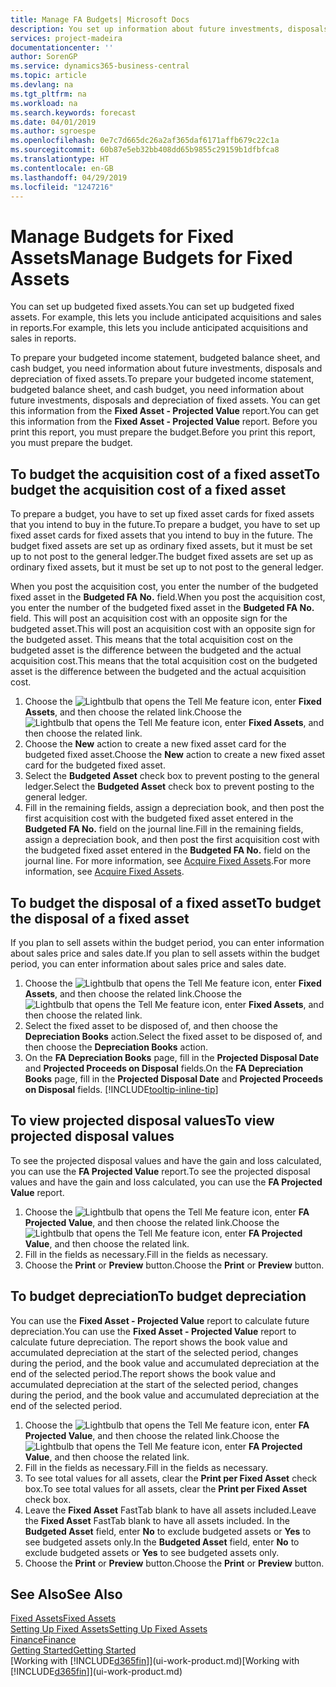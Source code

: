 ```yaml
---
title: Manage FA Budgets| Microsoft Docs
description: You set up information about future investments, disposals, and depreciation of fixed assets to help prepare budgets and forecasts.
services: project-madeira
documentationcenter: ''
author: SorenGP
ms.service: dynamics365-business-central
ms.topic: article
ms.devlang: na
ms.tgt_pltfrm: na
ms.workload: na
ms.search.keywords: forecast
ms.date: 04/01/2019
ms.author: sgroespe
ms.openlocfilehash: 0e7c7d665dc26a2af365daf6171affb679c22c1a
ms.sourcegitcommit: 60b87e5eb32bb408dd65b9855c29159b1dfbfca8
ms.translationtype: HT
ms.contentlocale: en-GB
ms.lasthandoff: 04/29/2019
ms.locfileid: "1247216"
---
```

# <a name="manage-budgets-for-fixed-assets"></a><span data-ttu-id="ddbf6-103">Manage Budgets for Fixed Assets</span><span class="sxs-lookup"><span data-stu-id="ddbf6-103">Manage Budgets for Fixed Assets</span></span>
<span data-ttu-id="ddbf6-104">You can set up budgeted fixed assets.</span><span class="sxs-lookup"><span data-stu-id="ddbf6-104">You can set up budgeted fixed assets.</span></span> <span data-ttu-id="ddbf6-105">For example, this lets you include anticipated acquisitions and sales in reports.</span><span class="sxs-lookup"><span data-stu-id="ddbf6-105">For example, this lets you include anticipated acquisitions and sales in reports.</span></span>  

<span data-ttu-id="ddbf6-106">To prepare your budgeted income statement, budgeted balance sheet, and cash budget, you need information about future investments, disposals and depreciation of fixed assets.</span><span class="sxs-lookup"><span data-stu-id="ddbf6-106">To prepare your budgeted income statement, budgeted balance sheet, and cash budget, you need information about future investments, disposals and depreciation of fixed assets.</span></span> <span data-ttu-id="ddbf6-107">You can get this information from the **Fixed Asset - Projected Value** report.</span><span class="sxs-lookup"><span data-stu-id="ddbf6-107">You can get this information from the **Fixed Asset - Projected Value** report.</span></span> <span data-ttu-id="ddbf6-108">Before you print this report, you must prepare the budget.</span><span class="sxs-lookup"><span data-stu-id="ddbf6-108">Before you print this report, you must prepare the budget.</span></span>  

## <a name="to-budget-the-acquisition-cost-of-a-fixed-asset"></a><span data-ttu-id="ddbf6-109">To budget the acquisition cost of a fixed asset</span><span class="sxs-lookup"><span data-stu-id="ddbf6-109">To budget the acquisition cost of a fixed asset</span></span>
<span data-ttu-id="ddbf6-110">To prepare a budget, you have to set up fixed asset cards for fixed assets that you intend to buy in the future.</span><span class="sxs-lookup"><span data-stu-id="ddbf6-110">To prepare a budget, you have to set up fixed asset cards for fixed assets that you intend to buy in the future.</span></span> <span data-ttu-id="ddbf6-111">The budget fixed assets are set up as ordinary fixed assets, but it must be set up to not post to the general ledger.</span><span class="sxs-lookup"><span data-stu-id="ddbf6-111">The budget fixed assets are set up as ordinary fixed assets, but it must be set up to not post to the general ledger.</span></span>

<span data-ttu-id="ddbf6-112">When you post the acquisition cost, you enter the number of the budgeted fixed asset in the **Budgeted FA No.** field.</span><span class="sxs-lookup"><span data-stu-id="ddbf6-112">When you post the acquisition cost, you enter the number of the budgeted fixed asset in the **Budgeted FA No.** field.</span></span> <span data-ttu-id="ddbf6-113">This will post an acquisition cost with an opposite sign for the budgeted asset.</span><span class="sxs-lookup"><span data-stu-id="ddbf6-113">This will post an acquisition cost with an opposite sign for the budgeted asset.</span></span> <span data-ttu-id="ddbf6-114">This means that the total acquisition cost on the budgeted asset is the difference between the budgeted and the actual acquisition cost.</span><span class="sxs-lookup"><span data-stu-id="ddbf6-114">This means that the total acquisition cost on the budgeted asset is the difference between the budgeted and the actual acquisition cost.</span></span>

1. <span data-ttu-id="ddbf6-115">Choose the ![Lightbulb that opens the Tell Me feature](media/ui-search/search_small.png "Tell me what you want to do") icon, enter **Fixed Assets**, and then choose the related link.</span><span class="sxs-lookup"><span data-stu-id="ddbf6-115">Choose the ![Lightbulb that opens the Tell Me feature](media/ui-search/search_small.png "Tell me what you want to do") icon, enter **Fixed Assets**, and then choose the related link.</span></span>
2. <span data-ttu-id="ddbf6-116">Choose the **New** action to create a new fixed asset card for the budgeted fixed asset.</span><span class="sxs-lookup"><span data-stu-id="ddbf6-116">Choose the **New** action to create a new fixed asset card for the budgeted fixed asset.</span></span>
3. <span data-ttu-id="ddbf6-117">Select the **Budgeted Asset** check box to prevent posting to the general ledger.</span><span class="sxs-lookup"><span data-stu-id="ddbf6-117">Select the **Budgeted Asset** check box to prevent posting to the general ledger.</span></span>
4. <span data-ttu-id="ddbf6-118">Fill in the remaining fields, assign a depreciation book, and then post the first acquisition cost with the budgeted fixed asset entered in the **Budgeted FA No.** field on the journal line.</span><span class="sxs-lookup"><span data-stu-id="ddbf6-118">Fill in the remaining fields, assign a depreciation book, and then post the first acquisition cost with the budgeted fixed asset entered in the **Budgeted FA No.** field on the journal line.</span></span> <span data-ttu-id="ddbf6-119">For more information, see [Acquire Fixed Assets](fa-how-acquire.md).</span><span class="sxs-lookup"><span data-stu-id="ddbf6-119">For more information, see [Acquire Fixed Assets](fa-how-acquire.md).</span></span>

## <a name="to-budget-the-disposal-of-a-fixed-asset"></a><span data-ttu-id="ddbf6-120">To budget the disposal of a fixed asset</span><span class="sxs-lookup"><span data-stu-id="ddbf6-120">To budget the disposal of a fixed asset</span></span>
<span data-ttu-id="ddbf6-121">If you plan to sell assets within the budget period, you can enter information about sales price and sales date.</span><span class="sxs-lookup"><span data-stu-id="ddbf6-121">If you plan to sell assets within the budget period, you can enter information about sales price and sales date.</span></span>

1. <span data-ttu-id="ddbf6-122">Choose the ![Lightbulb that opens the Tell Me feature](media/ui-search/search_small.png "Tell me what you want to do") icon, enter **Fixed Assets**, and then choose the related link.</span><span class="sxs-lookup"><span data-stu-id="ddbf6-122">Choose the ![Lightbulb that opens the Tell Me feature](media/ui-search/search_small.png "Tell me what you want to do") icon, enter **Fixed Assets**, and then choose the related link.</span></span>
2. <span data-ttu-id="ddbf6-123">Select the fixed asset to be disposed of, and then choose the **Depreciation Books** action.</span><span class="sxs-lookup"><span data-stu-id="ddbf6-123">Select the fixed asset to be disposed of, and then choose the **Depreciation Books** action.</span></span>
3. <span data-ttu-id="ddbf6-124">On the **FA Depreciation Books** page, fill in the **Projected Disposal Date** and **Projected Proceeds on Disposal** fields.</span><span class="sxs-lookup"><span data-stu-id="ddbf6-124">On the **FA Depreciation Books** page, fill in the **Projected Disposal Date** and **Projected Proceeds on Disposal** fields.</span></span> [!INCLUDE[tooltip-inline-tip](includes/tooltip-inline-tip_md.md)]

## <a name="to-view-projected-disposal-values"></a><span data-ttu-id="ddbf6-125">To view projected disposal values</span><span class="sxs-lookup"><span data-stu-id="ddbf6-125">To view projected disposal values</span></span>
<span data-ttu-id="ddbf6-126">To see the projected disposal values and have the gain and loss calculated, you can use the **FA Projected Value** report.</span><span class="sxs-lookup"><span data-stu-id="ddbf6-126">To see the projected disposal values and have the gain and loss calculated, you can use the **FA Projected Value** report.</span></span>

1. <span data-ttu-id="ddbf6-127">Choose the ![Lightbulb that opens the Tell Me feature](media/ui-search/search_small.png "Tell me what you want to do") icon, enter **FA Projected Value**, and then choose the related link.</span><span class="sxs-lookup"><span data-stu-id="ddbf6-127">Choose the ![Lightbulb that opens the Tell Me feature](media/ui-search/search_small.png "Tell me what you want to do") icon, enter **FA Projected Value**, and then choose the related link.</span></span>
2. <span data-ttu-id="ddbf6-128">Fill in the fields as necessary.</span><span class="sxs-lookup"><span data-stu-id="ddbf6-128">Fill in the fields as necessary.</span></span>
3. <span data-ttu-id="ddbf6-129">Choose the **Print** or **Preview** button.</span><span class="sxs-lookup"><span data-stu-id="ddbf6-129">Choose the **Print** or **Preview** button.</span></span>

## <a name="to-budget-depreciation"></a><span data-ttu-id="ddbf6-130">To budget depreciation</span><span class="sxs-lookup"><span data-stu-id="ddbf6-130">To budget depreciation</span></span>
<span data-ttu-id="ddbf6-131">You can use the **Fixed Asset - Projected Value** report to calculate future depreciation.</span><span class="sxs-lookup"><span data-stu-id="ddbf6-131">You can use the **Fixed Asset - Projected Value** report to calculate future depreciation.</span></span> <span data-ttu-id="ddbf6-132">The report shows the book value and accumulated depreciation at the start of the selected period, changes during the period, and the book value and accumulated depreciation at the end of the selected period.</span><span class="sxs-lookup"><span data-stu-id="ddbf6-132">The report shows the book value and accumulated depreciation at the start of the selected period, changes during the period, and the book value and accumulated depreciation at the end of the selected period.</span></span>

1. <span data-ttu-id="ddbf6-133">Choose the ![Lightbulb that opens the Tell Me feature](media/ui-search/search_small.png "Tell me what you want to do") icon, enter **FA Projected Value**, and then choose the related link.</span><span class="sxs-lookup"><span data-stu-id="ddbf6-133">Choose the ![Lightbulb that opens the Tell Me feature](media/ui-search/search_small.png "Tell me what you want to do") icon, enter **FA Projected Value**, and then choose the related link.</span></span>
2. <span data-ttu-id="ddbf6-134">Fill in the fields as necessary.</span><span class="sxs-lookup"><span data-stu-id="ddbf6-134">Fill in the fields as necessary.</span></span>
3. <span data-ttu-id="ddbf6-135">To see total values for all assets, clear the **Print per Fixed Asset** check box.</span><span class="sxs-lookup"><span data-stu-id="ddbf6-135">To see total values for all assets, clear the **Print per Fixed Asset** check box.</span></span>
4. <span data-ttu-id="ddbf6-136">Leave the **Fixed Asset** FastTab blank to have all assets included.</span><span class="sxs-lookup"><span data-stu-id="ddbf6-136">Leave the **Fixed Asset** FastTab blank to have all assets included.</span></span> <span data-ttu-id="ddbf6-137">In the **Budgeted Asset** field, enter **No** to exclude budgeted assets or **Yes** to see budgeted assets only.</span><span class="sxs-lookup"><span data-stu-id="ddbf6-137">In the **Budgeted Asset** field, enter **No** to exclude budgeted assets or **Yes** to see budgeted assets only.</span></span>
5. <span data-ttu-id="ddbf6-138">Choose the **Print** or **Preview** button.</span><span class="sxs-lookup"><span data-stu-id="ddbf6-138">Choose the **Print** or **Preview** button.</span></span>

## <a name="see-also"></a><span data-ttu-id="ddbf6-139">See Also</span><span class="sxs-lookup"><span data-stu-id="ddbf6-139">See Also</span></span>
[<span data-ttu-id="ddbf6-140">Fixed Assets</span><span class="sxs-lookup"><span data-stu-id="ddbf6-140">Fixed Assets</span></span>](fa-manage.md)  
[<span data-ttu-id="ddbf6-141">Setting Up Fixed Assets</span><span class="sxs-lookup"><span data-stu-id="ddbf6-141">Setting Up Fixed Assets</span></span>](fa-setup.md)  
[<span data-ttu-id="ddbf6-142">Finance</span><span class="sxs-lookup"><span data-stu-id="ddbf6-142">Finance</span></span>](finance.md)  
[<span data-ttu-id="ddbf6-143">Getting Started</span><span class="sxs-lookup"><span data-stu-id="ddbf6-143">Getting Started</span></span>](product-get-started.md)  
<span data-ttu-id="ddbf6-144">[Working with [!INCLUDE[d365fin](includes/d365fin_md.md)]](ui-work-product.md)</span><span class="sxs-lookup"><span data-stu-id="ddbf6-144">[Working with [!INCLUDE[d365fin](includes/d365fin_md.md)]](ui-work-product.md)</span></span>
